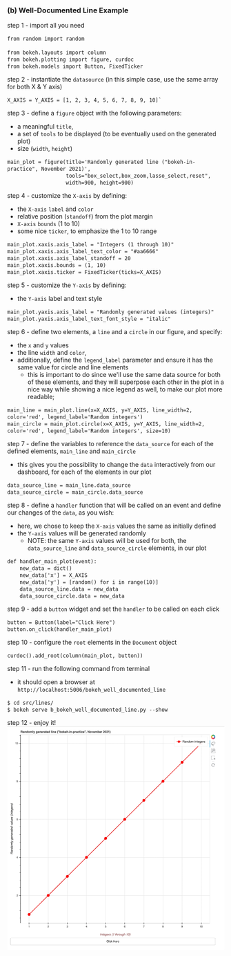 ### (b) Well-Documented Line Example
step 1 - import all you need
```
from random import random

from bokeh.layouts import column
from bokeh.plotting import figure, curdoc
from bokeh.models import Button, FixedTicker
```

step 2 - instantiate the `datasource` (in this simple case, use the same array for both X & Y axis)
```
X_AXIS = Y_AXIS = [1, 2, 3, 4, 5, 6, 7, 8, 9, 10]`
```

step 3 - define a `figure` object with the following parameters:
- a meaningful `title`,
- a set of `tools` to be displayed (to be eventually used on the generated plot)
- size (`width`, `height`)
```
main_plot = figure(title='Randomly generated line ("bokeh-in-practice", November 2021)',
                   tools="box_select,box_zoom,lasso_select,reset",
                   width=900, height=900)
```

step 4 - customize the `X-axis` by defining:
- the `X-axis` `label` and  `color`
- relative position (`standoff`) from the plot margin
- `X-axis` `bounds` (1 to 10)
- some nice `ticker`, to emphasize the 1 to 10 range
```
main_plot.xaxis.axis_label = "Integers (1 through 10)"
main_plot.xaxis.axis_label_text_color = "#aa6666"
main_plot.xaxis.axis_label_standoff = 20
main_plot.xaxis.bounds = (1, 10)
main_plot.xaxis.ticker = FixedTicker(ticks=X_AXIS)
```

step 5 - customize the `Y-axis` by defining:
- the `Y-axis` label and text style
```
main_plot.yaxis.axis_label = "Randomly generated values (integers)"
main_plot.yaxis.axis_label_text_font_style = "italic"
```

step 6 - define two elements, a `line` and a `circle` in our figure, and specify:
- the `x` and `y` values
- the line `width` and `color`,
- additionally, define the `legend_label` parameter and ensure it has the same value for circle and line elements
  - this is important to do since we'll use the same data source for both of these elements,
  and they will superpose each other in the plot in a nice way while showing a nice legend as well,
  to make our plot more readable;
```
main_line = main_plot.line(x=X_AXIS, y=Y_AXIS, line_width=2, color='red', legend_label='Random integers')
main_circle = main_plot.circle(x=X_AXIS, y=Y_AXIS, line_width=2, color='red', legend_label='Random integers', size=10)
```

step 7 - define the variables to reference the `data_source` for each of the defined elements, `main_line` and `main_circle`
- this gives you the possibility to change the `data` interactively from our dashboard, for each of the elements in our plot
```
data_source_line = main_line.data_source
data_source_circle = main_circle.data_source
```

step 8 - define a `handler` function that will be called on an event and define our changes
of the `data`, as you wish:
- here, we chose to keep the `X-axis` values the same as initially defined
- the `Y-axis` values will be generated randomly
  - NOTE: the same `Y-axis` values will be used for both, the `data_source_line` and `data_source_circle` elements, in our plot 
```
def handler_main_plot(event):
    new_data = dict()
    new_data['x'] = X_AXIS
    new_data['y'] = [random() for i in range(10)]
    data_source_line.data = new_data
    data_source_circle.data = new_data
```

step 9 - add a `button` widget and set the `handler` to be called on each click
```
button = Button(label="Click Here")
button.on_click(handler_main_plot)
```

step 10 - configure the `root` elements in the `Document` object
```
curdoc().add_root(column(main_plot, button))
```

step 11 - run the following command from terminal
- it should open a browser at `http://localhost:5006/bokeh_well_documented_line`
```
$ cd src/lines/
$ bokeh serve b_bokeh_well_documented_line.py --show
```

step 12 - enjoy it!
![bokeh_simple_line.gif](../../images/lines/b_bokeh_well_documented_line.gif)